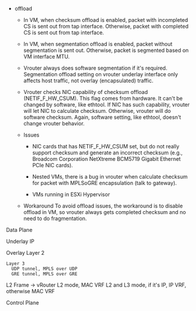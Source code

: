 
* offload

  * In VM, when checksum offload is enabled, packet with incompleted CS is sent out from tap interface. Otherwise, packet with completed CS is sent out from tap interface.

  * In VM, when segmentation offload is enabled, packet without segmentation is sent out. Otherwise, packet is segmented based on VM interface MTU.

  * Vrouter always does software segmentation if it's required. Segmentation offload setting on vrouter underlay interface only affects host traffic, not overlay (encapsulated) traffic.

  * Vrouter checks NIC capability of checksum offload (NETIF_F_HW_CSUM). This flag comes from hardware. It can't be changed by software, like ethtool. If NIC has such capability, vrouter will let NIC to calculate checksum. Otherwise, vrouter will do software checksum. Again, software setting, like ethtool, doesn't change vrouter behavior.

  * Issues
    * NIC cards that has NETIF_F_HW_CSUM set, but do not really support checksum and generate an incorrect checksum (e.g., Broadcom Corporation NetXtreme BCM5719 Gigabit Ethernet PCIe NIC cards).

    * Nested VMs, there is a bug in vrouter when calculate checksum for packet with MPLSoGRE encapsulation (talk to gateway).

    * VMs running in ESXi Hypervisor

  * Workaround
    To avoid offload issues, the workaround is to disable offload in VM, so vrouter always gets completed checksum and no need to do fragmentation.


Data Plane

  Underlay
    IP

  Overlay
    Layer 2

    Layer 3
      UDP tunnel, MPLS over UDP
      GRE tunnel, MPLS over GRE

L2 Frame -> vRouter
  L2 mode, MAC VRF
  L2 and L3 mode, if it's IP, IP VRF, otherwise MAC VRF


Control Plane


